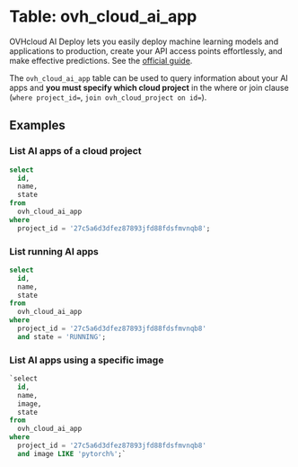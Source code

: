 # Table: ovh_cloud_ai_app

OVHcloud AI Deploy lets you easily deploy machine learning models and applications to production, create your API access points effortlessly, and make effective predictions. See the [official guide](https://www.ovhcloud.com/en/public-cloud/ai-deploy/).

The `ovh_cloud_ai_app` table can be used to query information about your AI apps and **you must specify which cloud project** in the where or join clause (`where project_id=`, `join ovh_cloud_project on id=`).

## Examples

### List AI apps of a cloud project

```sql
select
  id,
  name,
  state
from
  ovh_cloud_ai_app
where
  project_id = '27c5a6d3dfez87893jfd88fdsfmvnqb8';
```

### List running AI apps

```sql
select
  id,
  name,
  state
from
  ovh_cloud_ai_app
where
  project_id = '27c5a6d3dfez87893jfd88fdsfmvnqb8'
  and state = 'RUNNING';
```

### List AI apps using a specific image

```sql
`select
  id,
  name,
  image,
  state
from
  ovh_cloud_ai_app
where
  project_id = '27c5a6d3dfez87893jfd88fdsfmvnqb8'
  and image LIKE 'pytorch%';`
```
